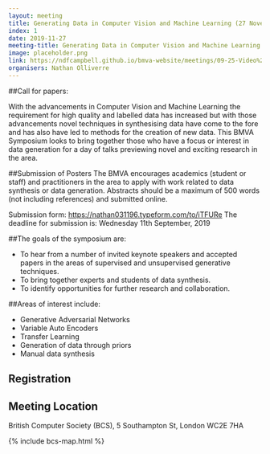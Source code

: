 ```yaml
---
layout: meeting
title: Generating Data in Computer Vision and Machine Learning (27 November 2019)
index: 1
date: 2019-11-27
meeting-title: Generating Data in Computer Vision and Machine Learning
image: placeholder.png
link: https://ndfcampbell.github.io/bmva-website/meetings/09-25-Video%20Understanding.html
organisers: Nathan Olliverre
---
```





##Call for papers:

With the advancements in Computer Vision and Machine Learning the requirement for high quality and labelled data has increased but with those advancements novel techniques in synthesising data have come to the fore and has also have led to methods for the creation of new data. This BMVA Symposium looks to bring together those who have a focus or interest in data generation for a day of talks previewing
novel and exciting research in the area.

##Submission of Posters
The BMVA encourages academics (student or staff) and practitioners in the area to apply with work related to data synthesis or data generation. Abstracts should be a maximum of 500 words (not including references) and submitted online.

Submission form: https://nathan031196.typeform.com/to/iTFURe
The deadline for submission is: Wednesday 11th September, 2019

##The goals of the symposium are:
-   To hear from a number of invited keynote speakers and accepted papers in the areas of supervised and unsupervised generative techniques.
-   To bring together experts and students of data synthesis.
-   To identify opportunities for further research and collaboration.



##Areas of interest include:
- Generative Adversarial Networks
- Variable Auto Encoders
- Transfer Learning
- Generation of data through priors
- Manual data synthesis

## Registration

<div class="container-fluid">
<div id="eventbrite-widget-container-52421495103"></div>
</div>

<div id="eventbrite-widget-container-53411098032"></div>

<script src="https://www.eventbrite.co.uk/static/widgets/eb_widgets.js"></script>

<script type="text/javascript">
    var exampleCallback = function() {
        console.log('Order complete!');
    };

    window.EBWidgets.createWidget({
        // Required
        widgetType: 'checkout',
        eventId: '53411098032',
        iframeContainerId: 'eventbrite-widget-container-53411098032',

        // Optional
        iframeContainerHeight: 600,  // Widget height in pixels. Defaults to a minimum of 425px if not provided
        onOrderComplete: exampleCallback  // Method called when an order has successfully completed
    });
</script>

## Meeting Location

British Computer Society (BCS), 5 Southampton St, London WC2E 7HA

{% include bcs-map.html %}

